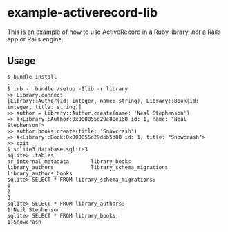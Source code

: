 # example-activerecord-lib

This is an example of how to use ActiveRecord in a Ruby library, _not_ a Rails
app or Rails engine.

## Usage

```shell
$ bundle install
...
$ irb -r bundler/setup -Ilib -r library
>> Library.connect
[Library::Author(id: integer, name: string), Library::Book(id: integer, title: string)]
>> author = Library::Author.create(name: 'Neal Stephenson')
=> #<Library::Author:0x000055d29e80e168 id: 1, name: "Neal Stephenson">
>> author.books.create(title: 'Snowcrash')
=> #<Library::Book:0x000055d29dbb5d08 id: 1, title: "Snowcrash">
>> exit
$ sqlite3 database.sqlite3
sqlite> .tables
ar_internal_metadata       library_books            
library_authors            library_schema_migrations
library_authors_books    
sqlite> SELECT * FROM library_schema_migrations;
1
2
3
sqlite> SELECT * FROM library_authors;
1|Neil Stephenson
sqlite> SELECT * FROM library_books;
1|Snowcrash
```
